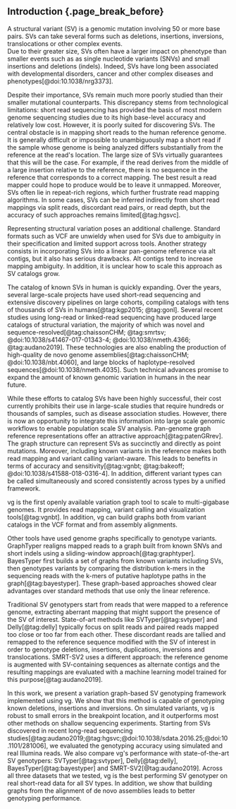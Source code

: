 ## Introduction {.page_break_before}

A structural variant (SV) is a genomic mutation involving 50 or more base pairs.
SVs can take several forms such as deletions, insertions, inversions, translocations or other complex events.  
Due to their greater size, SVs often have a larger impact on phenotype than smaller events such as as single nucleotide variants (SNVs) and small insertions and deletions (indels).
Indeed, SVs have long been associated with developmental disorders, cancer and other complex diseases and phenotypes[@doi:10.1038/nrg3373]. 

Despite their importance, SVs remain much more poorly studied than their smaller mutational counterparts.
This discrepancy stems from technological limitations: short read sequencing has provided the basis of most modern genome sequencing studies due to its high base-level accuracy and relatively low cost. 
However, it is poorly suited for discovering SVs. 
The central obstacle is in mapping short reads to the human reference genome.
It is generally difficult or impossible to unambiguously map a short read if the sample whose genome is being analyzed differs substantially from the reference at the read's location.
The large size of SVs virtually guarantees that this will be the case.
For example, if the read derives from the middle of a large insertion relative to the reference, there is no sequence in the reference that corresponds to a correct mapping.
The best result a read mapper could hope to produce would be to leave it unmapped.
Moreover, SVs often lie in repeat-rich regions, which further frustrate read mapping algorithms.
In some cases, SVs can be inferred indirectly from short read mappings via split reads, discordant read pairs, or read depth, but the accuracy of such approaches remains limited[@tag:hgsvc].

Representing structural variation poses an additional challenge.
Standard formats such as VCF are unwieldy when used for SVs due to ambiguity in their specification and limited support across tools.
Another strategy consists in incorporating SVs into a linear pan-genome reference via alt contigs, but it also has serious drawbacks.
Alt contigs tend to increase mapping ambiguity.
In addition, it is unclear how to scale this approach as SV catalogs grow.

The catalog of known SVs in human is quickly expanding.
Over the years, several large-scale projects have used short-read sequencing and extensive discovery pipelines on large cohorts, compiling catalogs with tens of thousands of SVs in humans[@tag:kgp2015; @tag:gonl].
Several recent studies using long-read or linked-read sequencing have produced large catalogs of structural variation, the majority of which was novel and sequence-resolved[@tag:chaissonCHM; @tag:smrtsv; @doi:10.1038/s41467-017-01343-4; @doi:10.1038/nmeth.4366; @tag:audano2019].
These technologies are also enabling the production of high-quality de novo genome assemblies[@tag:chaissonCHM; @doi:10.1038/nbt.4060], and large blocks of haplotype-resolved sequences[@doi:10.1038/nmeth.4035].
Such technical advances promise to expand the amount of known genomic variation in humans in the near future.

While these efforts to catalog SVs have been highly successful, their cost currently prohibits their use in large-scale studies that require hundreds or thousands of samples, such as disease association studies.
However, there is now an opportunity to integrate this information into large scale genomic workflows to enable population scale SV analysis.
Pan-genome graph reference representations offer an attractive approach[@tag:patenGRrev]. 
The graph structure can represent SVs as succinctly and directly as point mutations. 
Moreover, including known variants in the reference makes both read mapping and variant calling variant-aware.
This leads to benefits in terms of accuracy and sensitivity[@tag:vgnbt; @tag:bakeoff; @doi:10.1038/s41588-018-0316-4].
In addition, different variant types can be called simultaneously and scored consistently across types by a unified framework.

vg is the first openly available variation graph tool to scale to multi-gigabase genomes.
It provides read mapping, variant calling and visualization tools[@tag:vgnbt].
In addition, vg can build graphs both from variant catalogs in the VCF format and from assembly alignments.

Other tools have used genome graphs specifically to genotype variants.
GraphTyper realigns mapped reads to a graph built from known SNVs and short indels using a sliding-window approach[@tag:graphtyper].
BayesTyper first builds a set of graphs from known variants including SVs, then genotypes variants by comparing the distribution k-mers in the sequencing reads with the k-mers of putative haplotype paths in the graph[@tag:bayestyper].
These graph-based approaches showed clear advantages over standard methods that use only the linear reference.

Traditional SV genotypers start from reads that were mapped to a reference genome, extracting aberrant mapping that might support the presence of the SV of interest.
State-of-art methods like SVTyper[@tag:svtyper] and Delly[@tag:delly] typically focus on split reads and paired reads mapped too close or too far from each other.
These discordant reads are tallied and remapped to the reference sequence modified with the SV of interest in order to genotype deletions, insertions, duplications, inversions and translocations.
SMRT-SV2 uses a different approach: the reference genome is augmented with SV-containing sequences as alternate contigs and the resulting mappings are evaluated with a machine learning model trained for this purpose[@tag:audano2019].

In this work, we present a variation graph-based SV genotyping framework implemented using vg. 
We show that this method is capable of genotyping known deletions, insertions and inversions.
On simulated variants, vg is robust to small errors in the breakpoint location, and it outperforms most other methods on shallow sequencing experiments.
Starting from SVs discovered in recent long-read sequencing studies[@tag:audano2019;@tag:hgsvc;@doi:10.1038/sdata.2016.25;@doi:10.1101/281006], we evaluated the genotyping accuracy using simulated and real Illumina reads. 
We also compare vg's performance with state-of-the-art SV genotypers: SVTyper[@tag:svtyper], Delly[@tag:delly], BayesTyper[@tag:bayestyper] and SMRT-SV2[@tag:audano2019].
Across all three datasets that we tested, vg is the best performing SV genotyper on real short-read data for all SV types.
In addition, we show that building graphs from the alignment of de novo assemblies leads to better genotyping performance.

